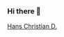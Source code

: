 ### Hi there 👋

<div class="badge-base LI-profile-badge" data-locale="en_US" data-size="medium" data-theme="light" data-type="HORIZONTAL" data-vanity="hcdiekmann1998" data-version="v1"><a class="badge-base__link LI-simple-link" href="https://nl.linkedin.com/in/hcdiekmann1998?trk=profile-badge">Hans Christian D.</a></div>
              
<!--
**hcdiekmann/hcdiekmann** is a ✨ _special_ ✨ repository because its `README.md` (this file) appears on your GitHub profile.

Here are some ideas to get you started:

- 🔭 I’m currently working on ...
- 🌱 I’m currently learning ...
- 👯 I’m looking to collaborate on ...
- 🤔 I’m looking for help with ...
- 💬 Ask me about ...
- 📫 How to reach me: ...
- 😄 Pronouns: ...
- ⚡ Fun fact: ...
-->
